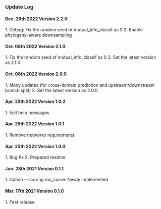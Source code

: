 ### Update Log

<h4> Dec. 29th 2022 Version 2.2.0 </h4>
1. Debug: Fix the random seed of mutual_info_classif as 0
2. Enable phylogeny-aware downsampling

<h4> Oct. 08th 2022 Version 2.1.0 </h4>
1. Fix the random seed of mutual_info_classif as 0
2. Set the latest version as 2.1.0

<h4> Oct. 08th 2022 Version 2.0.0 </h4>
1. Many updates (for cross-domain prediction and upstream/downstream branch split)
2. Set the latest version as 2.0.0

<h4> Apr. 25th 2022 Version 1.0.2 </h4>
1. Edit help messages

<h4> Apr. 25th 2022 Version 1.0.1 </h4>
1. Remove networkx requirements

<h4> Apr. 25th 2022 Version 1.0.0 </h4>
1. Bug fix
2. Prepared readme

<h4> Jun. 28th 2021 Version 0.1.1 </h4>
1. Option --scoring roc_curve: Newly implemented

<h4> Mar. 17th 2021 Version 0.1.0 </h4>
1. First release